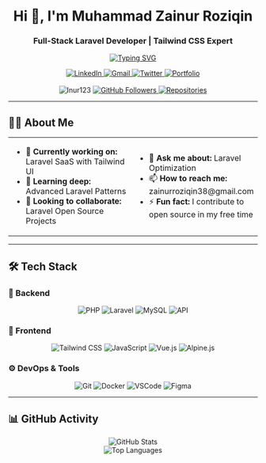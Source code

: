 <h1 align="center">Hi 👋, I'm Muhammad Zainur Roziqin</h1>
<h3 align="center">Full-Stack Laravel Developer | Tailwind CSS Expert</h3>

<p align="center">
  <a href="https://github.com/Inur123">
    <img src="https://readme-typing-svg.demolab.com?font=Fira+Code&size=26&duration=4000&pause=1000&color=38BDF8&center=true&width=600&lines=Laravel+Artisan;Tailwind+CSS+Specialist;Open+Source+Contributor;Clean+Code+Advocate;UI%2FUX+Enthusiast" alt="Typing SVG" />
  </a>
</p>

<div align="center">
  <a href="https://linkedin.com/in/m-zainur-r-zainur-8453b130a" target="_blank">
    <img src="https://img.shields.io/badge/-LinkedIn-0077B5?style=for-the-badge&logo=linkedin&logoColor=white" alt="LinkedIn" />
  </a>
  <a href="mailto:zainurroziqin38@gmail.com">
    <img src="https://img.shields.io/badge/-Gmail-D14836?style=for-the-badge&logo=gmail&logoColor=white" alt="Gmail" />
  </a>
  <a href="https://twitter.com/zainurroziqin38">
    <img src="https://img.shields.io/badge/-Twitter-1DA1F2?style=for-the-badge&logo=twitter&logoColor=white" alt="Twitter" />
  </a>
  <a href="https://github.com/Inur123?tab=repositories">
    <img src="https://img.shields.io/badge/-Portfolio-FF5722?style=for-the-badge&logo=github&logoColor=white" alt="Portfolio" />
  </a>
</div>

<br>

<div align="center">
  <img src="https://komarev.com/ghpvc/?username=Inur123&label=Profile%20views&color=0e75b6&style=flat" alt="Inur123" /> 
  <a href="https://github.com/Inur123?tab=followers">
    <img src="https://img.shields.io/github/followers/Inur123?color=1DA1F2&logo=github&style=for-the-badge" alt="GitHub Followers" />
  </a>
  <a href="https://github.com/Inur123?tab=repositories">
    <img src="https://img.shields.io/badge/Repositories-${YOUR_REPO_COUNT}-FF5722?style=for-the-badge&logo=github&logoColor=white" alt="Repositories" />
  </a>
</div>

---

## 👨‍💻 About Me

<div align="center">
  <table>
    <tr>
      <td width="50%">
        <ul>
          <li>🔭 <b>Currently working on:</b> Laravel SaaS with Tailwind UI</li>
          <li>🌱 <b>Learning deep:</b> Advanced Laravel Patterns</li>
          <li>👯 <b>Looking to collaborate:</b> Laravel Open Source Projects</li>
        </ul>
      </td>
      <td width="50%">
        <ul>
          <li>💬 <b>Ask me about:</b> Laravel Optimization</li>
          <li>📫 <b>How to reach me:</b> zainurroziqin38@gmail.com</li>
          <li>⚡ <b>Fun fact:</b> I contribute to open source in my free time</li>
        </ul>
      </td>
    </tr>
  </table>
</div>

---

## 🛠 Tech Stack

### 🔧 Backend
<div align="center">
  <img src="https://img.shields.io/badge/PHP-777BB4?style=for-the-badge&logo=php&logoColor=white" alt="PHP" />
  <img src="https://img.shields.io/badge/Laravel-FF2D20?style=for-the-badge&logo=laravel&logoColor=white" alt="Laravel" />
  <img src="https://img.shields.io/badge/MySQL-4479A1?style=for-the-badge&logo=mysql&logoColor=white" alt="MySQL" />
  <img src="https://img.shields.io/badge/API-FF6C37?style=for-the-badge&logo=postman&logoColor=white" alt="API" />
</div>

### 🎨 Frontend
<div align="center">
  <img src="https://img.shields.io/badge/Tailwind_CSS-38B2AC?style=for-the-badge&logo=tailwind-css&logoColor=white" alt="Tailwind CSS" />
  <img src="https://img.shields.io/badge/JavaScript-F7DF1E?style=for-the-badge&logo=javascript&logoColor=black" alt="JavaScript" />
  <img src="https://img.shields.io/badge/Vue.js-4FC08D?style=for-the-badge&logo=vue.js&logoColor=white" alt="Vue.js" />
  <img src="https://img.shields.io/badge/Alpine.js-8BC0D0?style=for-the-badge&logo=alpine.js&logoColor=black" alt="Alpine.js" />
</div>

### ⚙️ DevOps & Tools
<div align="center">
  <img src="https://img.shields.io/badge/Git-F05032?style=for-the-badge&logo=git&logoColor=white" alt="Git" />
  <img src="https://img.shields.io/badge/Docker-2496ED?style=for-the-badge&logo=docker&logoColor=white" alt="Docker" />
  <img src="https://img.shields.io/badge/VSCode-007ACC?style=for-the-badge&logo=visual-studio-code&logoColor=white" alt="VSCode" />
  <img src="https://img.shields.io/badge/Figma-F24E1E?style=for-the-badge&logo=figma&logoColor=white" alt="Figma" />
</div>

---

## 📊 GitHub Activity

<div align="center">
  <img src="https://github-readme-stats.vercel.app/api?username=Inur123&show_icons=true&theme=radical&hide_border=true" alt="GitHub Stats" />
</div>

<div align="center">
  <img src="https://github-readme-stats.vercel.app/api/top-langs/?username=Inur123&layout=compact&theme=radical&hide_border=true" alt="Top Languages" />
</div>
